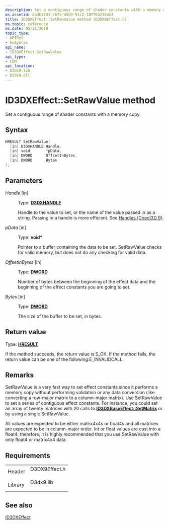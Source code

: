 ```yaml
---
description: Set a contiguous range of shader constants with a memory copy.
ms.assetid: 8a3b5141-c67a-45b9-91c2-1877642164e3
title: ID3DXEffect::SetRawValue method (D3DX9Effect.h)
ms.topic: reference
ms.date: 05/31/2018
topic_type: 
- APIRef
- kbSyntax
api_name: 
- ID3DXEffect.SetRawValue
api_type: 
- COM
api_location: 
- D3dx9.lib
- D3dx9.dll
---
```


# ID3DXEffect::SetRawValue method

Set a contiguous range of shader constants with a memory copy.

## Syntax


```C++
HRESULT SetRawValue(
  [in] D3DXHANDLE Handle,
  [in] void       *pData,
  [in] DWORD      OffsetInBytes,
  [in] DWORD      Bytes
);
```



## Parameters

<dl> <dt>

*Handle* \[in\]
</dt> <dd>

Type: **[D3DXHANDLE](dx9-graphics-reference-effects-constants.md)**

Handle to the value to set, or the name of the value passed in as a string. Passing in a handle is more efficient. See [Handles (Direct3D 9)](handles.md).

</dd> <dt>

*pData* \[in\]
</dt> <dd>

Type: **void\***

Pointer to a buffer containing the data to be set. SetRawValue checks for valid memory, but does not do any checking for valid data.

</dd> <dt>

*OffsetInBytes* \[in\]
</dt> <dd>

Type: **[**DWORD**](../winprog/windows-data-types.md)**

Number of bytes between the beginning of the effect data and the beginning of the effect constants you are going to set.

</dd> <dt>

*Bytes* \[in\]
</dt> <dd>

Type: **[**DWORD**](../winprog/windows-data-types.md)**

The size of the buffer to be set, in bytes.

</dd> </dl>

## Return value

Type: **[**HRESULT**](https://msdn.microsoft.com/library/Bb401631(v=MSDN.10).aspx)**

If the method succeeds, the return value is S\_OK. If the method fails, the return value can be one of the following:E\_INVALIDCALL.

## Remarks

SetRawValue is a very fast way to set effect constants since it performs a memory copy without performing validation or any data conversion (like converting a row-major matrix to a column-major matrix). Use SetRawValue to set a series of contiguous effect constants. For instance, you could set an array of twenty matrices with 20 calls to [**ID3DXBaseEffect::SetMatrix**](id3dxbaseeffect--setmatrix.md) or by using a single SetRawValue.

All values are expected to be either matrix4x4s or float4s and all matrices are expected to be in column-major order. Int or float values are cast into a float4; therefore, it is highly recommended that you use SetRawValue with only float4 or matrix4x4 data.

## Requirements



|                    |                                                                                          |
|--------------------|------------------------------------------------------------------------------------------|
| Header<br/>  | <dl> <dt>D3DX9Effect.h</dt> </dl> |
| Library<br/> | <dl> <dt>D3dx9.lib</dt> </dl>     |



## See also

<dl> <dt>

[ID3DXEffect](id3dxeffect.md)
</dt> </dl>

 

 
